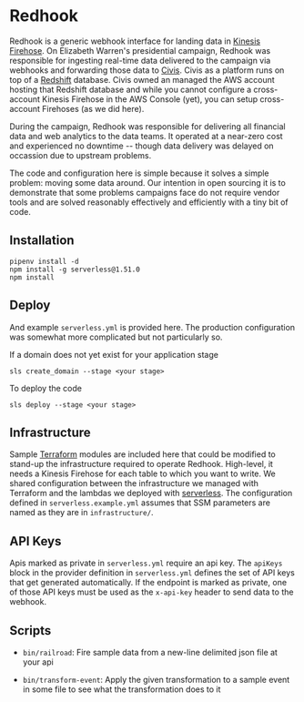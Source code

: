 # Redhook

Redhook is a generic webhook interface for landing data in [Kinesis Firehose](https://aws.amazon.com/kinesis/data-firehose/). On Elizabeth Warren's presidential campaign, Redhook was responsible for ingesting real-time data delivered to the campaign via webhooks and forwarding those data to [Civis](https://www.civisanalytics.com/). Civis as a platform runs on top of a [Redshift](https://aws.amazon.com/redshift/) database. Civis owned an managed the AWS account hosting that Redshift database and while you cannot configure a cross-account Kinesis Firehose in the AWS Console (yet), you can setup cross-account Firehoses (as we did here).

During the campaign, Redhook was responsible for delivering all financial data and web analytics to the data teams. It operated at a near-zero cost and experienced no downtime -- though data delivery was delayed on occassion due to upstream problems.

The code and configuration here is simple because it solves a simple problem: moving some data around. Our intention in open sourcing it is to demonstrate that some problems campaigns face do not require vendor tools and are solved reasonably effectively and efficiently with a tiny bit of code.

## Installation

    pipenv install -d
    npm install -g serverless@1.51.0
    npm install

## Deploy

And example `serverless.yml` is provided here. The production configuration was somewhat more complicated but not particularly so.

If a domain does not yet exist for your application stage

    sls create_domain --stage <your stage>

To deploy the code

    sls deploy --stage <your stage>

## Infrastructure

Sample [Terraform](https://www.terraform.io/) modules are included here that could be modified to stand-up the infrastructure required to operate Redhook. High-level, it needs a Kinesis Firehose for each table to which you want to write. We shared configuration between the infrastructure we managed with Terraform and the lambdas we deployed with [serverless](https://serverless.com/). The configuration defined in `serverless.example.yml` assumes that SSM parameters are named as they are in `infrastructure/`.

## API Keys

Apis marked as private in `serverless.yml` require an api key. The `apiKeys` block in the provider definition in `serverless.yml` defines the set of API keys that get generated automatically. If the endpoint is marked as private, one of those API keys must be used as the `x-api-key` header to send data to the webhook.

## Scripts

- `bin/railroad`: Fire sample data from a new-line delimited json file at your api

- `bin/transform-event`: Apply the given transformation to a sample event in some file to see what the transformation does to it
